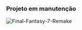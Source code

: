 ### Projeto em manutenção

![Final-Fantasy-7-Remake](https://user-images.githubusercontent.com/78483210/151634432-817336bd-bf23-4dcb-90af-9df01cbe503e.jpg)
